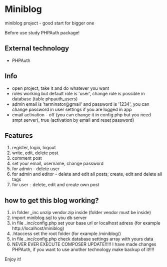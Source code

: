 # Miniblog
miniblog project - good start for bigger one

Before use study PHPAuth package!

External technology
-------------------
* PHPAuth


Info
-----
* open project, take it and do whatever you want
* roles working but default role is 'user', change role is possible in database (table phpauth_users)
* admin email is 'terminator@gmail' and password is '1234', you can change password in user settings if you are logged in app
* email activation - off (you can change it in config.php but you need smpt server), true (activation by email and reset password)

Features
-------------
1. register, login, logout
2. write, edit, delete post 
3. comment post
4. set your email, username, change password
5. for admin - delete user
6. for admin and editor - delete and edit all posts; create, edit and delete all tags
7. for user - delete, edit and create own post

## how to get this blog working?
1. in folder _inc unzip vendor.zip inside (folder vendor must be inside)
2. import miniblog.sql to you db server
3. in file _inc/config.php set your base url or localhost adress (for example http://localhost/miniblog)
4. .htaccess set the root folder (for example /miniblog/) 
5. in file _inc/config.php check database settings array with yours data
6. NEVER EVER EXECUTE COMPOSER UPDATE!!!!! I have made changes PHPAuth, if you want to use another technology make backup of it!!!!

Enjoy it!
